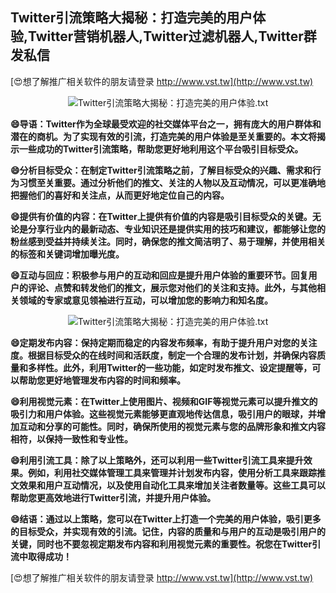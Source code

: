 ## **Twitter引流策略大揭秘：打造完美的用户体验,Twitter营销机器人,Twitter过滤机器人,Twitter群发私信**

[😍想了解推广相关软件的朋友请登录 http://www.vst.tw](http://www.vst.tw)

 <center><img src="https://vst.tw/MP4/tuiguang/png/4.png" alt="Twitter引流策略大揭秘：打造完美的用户体验.txt"></center>

**😄导语：Twitter作为全球最受欢迎的社交媒体平台之一，拥有庞大的用户群体和潜在的商机。为了实现有效的引流，打造完美的用户体验是至关重要的。本文将揭示一些成功的Twitter引流策略，帮助您更好地利用这个平台吸引目标受众。**

**😄分析目标受众：在制定Twitter引流策略之前，了解目标受众的兴趣、需求和行为习惯至关重要。通过分析他们的推文、关注的人物以及互动情况，可以更准确地把握他们的喜好和关注点，从而更好地定位自己的内容。**

**😄提供有价值的内容：在Twitter上提供有价值的内容是吸引目标受众的关键。无论是分享行业内的最新动态、专业知识还是提供实用的技巧和建议，都能够让您的粉丝感到受益并持续关注。同时，确保您的推文简洁明了、易于理解，并使用相关的标签和关键词增加曝光度。**

**😄互动与回应：积极参与用户的互动和回应是提升用户体验的重要环节。回复用户的评论、点赞和转发他们的推文，展示您对他们的关注和支持。此外，与其他相关领域的专家或意见领袖进行互动，可以增加您的影响力和知名度。**

 <center><img src="https://vst.tw/MP4/tuiguang/png/0.png" alt="Twitter引流策略大揭秘：打造完美的用户体验.txt"></center>

**😄定期发布内容：保持定期而稳定的内容发布频率，有助于提升用户对您的关注度。根据目标受众的在线时间和活跃度，制定一个合理的发布计划，并确保内容质量和多样性。此外，利用Twitter的一些功能，如定时发布推文、设定提醒等，可以帮助您更好地管理发布内容的时间和频率。**

**😄利用视觉元素：在Twitter上使用图片、视频和GIF等视觉元素可以提升推文的吸引力和用户体验。这些视觉元素能够更直观地传达信息，吸引用户的眼球，并增加互动和分享的可能性。同时，确保所使用的视觉元素与您的品牌形象和推文内容相符，以保持一致性和专业性。**

**😄利用引流工具：除了以上策略外，还可以利用一些Twitter引流工具来提升效果。例如，利用社交媒体管理工具来管理并计划发布内容，使用分析工具来跟踪推文效果和用户互动情况，以及使用自动化工具来增加关注者数量等。这些工具可以帮助您更高效地进行Twitter引流，并提升用户体验。**

**😄结语：通过以上策略，您可以在Twitter上打造一个完美的用户体验，吸引更多的目标受众，并实现有效的引流。记住，内容的质量和与用户的互动是吸引用户的关键，同时也不要忽视定期发布内容和利用视觉元素的重要性。祝您在Twitter引流中取得成功！**

[😍想了解推广相关软件的朋友请登录 http://www.vst.tw](http://www.vst.tw)



